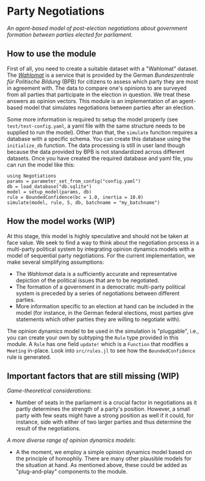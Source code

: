# Party Negotiations

*An agent-based model of post-election negotiations about government formation between parties elected for parliament.*

## How to use the module

First of all, you need to create a suitable dataset with a "Wahlomat" dataset.
The [*Wahlomat*](https://www.bpb.de/politik/wahlen/wahl-o-mat/) is a service that is provided by the German *Bundeszentrale für Politische Bildung* (BPB) for citizens to assess which party they are most in agreement with.
The data to compare one's opinions to are surveyed from all parties that participate in the election in question.
We treat these answers as opinion vectors.
This module is an implementation of an agent-based model that simulates negotiations between parties after an election.

Some more information is required to setup the model properly (see `test/test-config.yaml`, a yaml file with the same structure needs to be supplied to run the model).
Other than that, the `simulate` function requires a database with a specific schema.
You can create this database using the `initialize_db` function.
The data processing is still in user land though because the data provided by BPB is not standardized across different datasets.
Once you have created the required database and yaml file, you can run the model like this:

```{julia}
using Negotiations
params = parameter_set_from_config("config.yaml")
db = load_database("db.sqlite")
model = setup_model(params, db)
rule = BoundedConfidence(bc = 1.0, inertia = 10.0)
simulate(model, rule, 5, db, batchname = "my_batchname")
```


## How the model works (WIP)

At this stage, this model is highly speculative and should not be taken at face value.
We seek to find a way to think about the negotiation process in a multi-party political system by integrating opinion dynamics models with a model of sequential party negotiations.
For the current implementation, we make several simplifying assumptions:

* The *Wahlomat* data is a sufficiently accurate and representative depiction of the political issues that are to be negotiated.
* The formation of a government in a democratic multi-party political system is preceded by a series of negotiations between different parties.
* More information specific to an election at hand can be included in the model (for instance, in the German federal elections, most parties give statements which other parties they are willing to negotiate with).

The opinion dynamics model to be used in the simulation is "pluggable", i.e., you can create your own by subtyping the `Rule` type provided in this module.
A `Rule` has one field `update!` which is a `Function` that modifies a `Meeting` in-place.
Look into `src/rules.jl` to see how the `BoundedConfidence` rule is generated.


## Important factors that are still missing (WIP)

*Game-theoretical considerations*:

* Number of seats in the parliament is a crucial factor in negotiations as it partly determines the strength of a party's position. However, a small party with few seats might have a strong position as well if it could, for instance, side with either of two larger parties and thus determine the result of the negotiations.

*A more diverse range of opinion dynamics models*:

* A the moment, we employ a simple opinion dynamics model based on the principle of homophily. There are many other plausible models for the situation at hand. As mentioned above, these could be added as "plug-and-play" components to the module.
